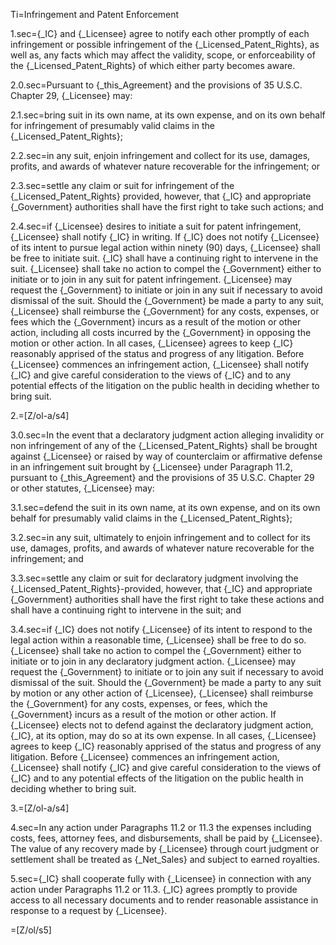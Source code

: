 Ti=Infringement and Patent Enforcement

1.sec={_IC} and {_Licensee} agree to notify each other promptly of each infringement or possible infringement of the {_Licensed_Patent_Rights}, as well as, any facts which may affect the validity, scope, or enforceability of the {_Licensed_Patent_Rights} of which either party becomes aware.

2.0.sec=Pursuant to {_this_Agreement} and the provisions of 35 U.S.C. Chapter 29, {_Licensee} may:

2.1.sec=bring suit in its own name, at its own expense, and on its own behalf for infringement of presumably valid claims in the {_Licensed_Patent_Rights};

2.2.sec=in any suit, enjoin infringement and collect for its use, damages, profits, and awards of whatever nature recoverable for the infringement; or

2.3.sec=settle any claim or suit for infringement of the {_Licensed_Patent_Rights} provided, however, that {_IC} and appropriate {_Government} authorities shall have the first right to take such actions; and

2.4.sec=if {_Licensee} desires to initiate a suit for patent infringement, {_Licensee} shall notify {_IC} in writing.  If {_IC} does not notify {_Licensee} of its intent to pursue legal action within ninety (90) days, {_Licensee} shall be free to initiate suit.  {_IC} shall have a continuing right to intervene in the suit.  {_Licensee} shall take no action to compel the {_Government} either to initiate or to join in any suit for patent infringement.  {_Licensee} may request the {_Government} to initiate or join in any suit if necessary to avoid dismissal of the suit. Should the {_Government} be made a party to any suit, {_Licensee} shall reimburse the {_Government} for any costs, expenses, or fees which the {_Government} incurs as a result of the motion or other action, including all costs incurred by the {_Government} in opposing the motion or other action.  In all cases, {_Licensee} agrees to keep {_IC} reasonably apprised of the status and progress of any litigation.  Before {_Licensee} commences an infringement action, {_Licensee} shall notify {_IC} and give careful consideration to the views of {_IC} and to any potential effects of the litigation on the public health in deciding whether to bring suit.

2.=[Z/ol-a/s4]

3.0.sec=In the event that a declaratory judgment action alleging invalidity or non infringement of any of the {_Licensed_Patent_Rights} shall be brought against {_Licensee} or raised by way of counterclaim or affirmative defense in an infringement suit brought by {_Licensee} under Paragraph 11.2, pursuant to {_this_Agreement} and the provisions of 35 U.S.C. Chapter 29 or other statutes, {_Licensee} may:

3.1.sec=defend the suit in its own name, at its own expense, and on its own behalf for presumably valid claims in the {_Licensed_Patent_Rights};

3.2.sec=in any suit, ultimately to enjoin infringement and to collect for its use, damages, profits, and awards of whatever nature recoverable for the infringement; and

3.3.sec=settle any claim or suit for declaratory judgment involving the {_Licensed_Patent_Rights}-provided, however, that {_IC} and appropriate {_Government} authorities shall have the first right to take these actions and shall have a continuing right to intervene in the suit; and

3.4.sec=if {_IC} does not notify {_Licensee} of its intent to respond to the legal action within a reasonable time, {_Licensee} shall be free to do so.  {_Licensee} shall take no action to compel the {_Government} either to initiate or to join in any declaratory judgment action.  {_Licensee} may request the {_Government} to initiate or to join any suit if necessary to avoid dismissal of the suit.  Should the {_Government} be made a party to any suit by motion or any other action of {_Licensee}, {_Licensee} shall reimburse the {_Government} for any costs, expenses, or fees, which the {_Government} incurs as a result of the motion or other action.  If {_Licensee} elects not to defend against the declaratory judgment action, {_IC}, at its option, may do so at its own expense.  In all cases, {_Licensee} agrees to keep {_IC} reasonably apprised of the status and progress of any litigation.  Before {_Licensee} commences an infringement action, {_Licensee} shall notify {_IC} and give careful consideration to the views of {_IC} and to any potential effects of the litigation on the public health in deciding whether to bring suit.

3.=[Z/ol-a/s4]

4.sec=In any action under Paragraphs 11.2 or 11.3 the expenses including costs, fees, attorney fees, and disbursements, shall be paid by {_Licensee}.  The value of any recovery made by {_Licensee} through court judgment or settlement shall be treated as {_Net_Sales} and subject to earned royalties.

5.sec={_IC} shall cooperate fully with {_Licensee} in connection with any action under Paragraphs 11.2 or 11.3.  {_IC} agrees promptly to provide access to all necessary documents and to render reasonable assistance in response to a request by {_Licensee}.

=[Z/ol/s5]